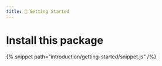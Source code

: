 ```yaml
---
title: 🚀 Getting Started
---
```


# Install this package

{% snippet path="introduction/getting-started/snippet.js" /%}
